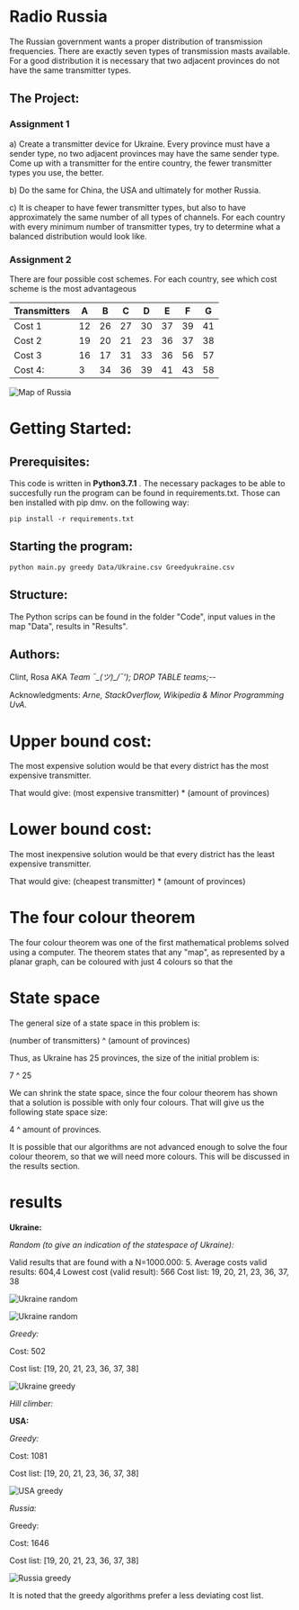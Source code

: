 # Radio Russia
The Russian government wants a proper distribution of transmission frequencies. There are exactly seven types of transmission masts available. For a good distribution it is necessary that two adjacent provinces do not have the same transmitter types.

## The Project:
### Assignment 1
a) Create a transmitter device for Ukraine. Every province must have a sender type, no two adjacent provinces may have the same sender type. Come up with a transmitter for the entire country, the fewer transmitter types you use, the better.

b) Do the same for China, the USA and ultimately for mother Russia.

c) It is cheaper to have fewer transmitter types, but also to have approximately the same number of all types of channels. For each country with every minimum number of transmitter types, try to determine what a balanced distribution would look like.

### Assignment 2
There are four possible cost schemes. For each country, see which cost scheme is the most advantageous

Transmitters | A | B | C | D | E | F | G
-------------|---|---|---|---|---|---|---
Cost 1 | 12 | 26 | 27 | 30 | 37 | 39 | 41
Cost 2 | 19 | 20 | 21 | 23 | 36 | 37 | 38
Cost 3 | 16 | 17 | 31 | 33 | 36 | 56 | 57
Cost 4: | 3  | 34 | 36 | 39 | 41 | 43 | 58

![Map of Russia](https://upload.wikimedia.org/wikipedia/commons/thumb/6/66/Bla_bla_Russia.svg/1280px-Bla_bla_Russia.svg.png)

# Getting Started:
## Prerequisites:
This code is written in **Python3.7.1** . The necessary packages to be able to succesfully run the program can be found in requirements.txt. Those can ben installed with pip dmv. on the following way:

`pip install -r requirements.txt `

## Starting the program:
    python main.py greedy Data/Ukraine.csv Greedyukraine.csv

## Structure:
The Python scrips can be found in the folder "Code", input values in the map "Data", results in "Results".

## Authors:
Clint, Rosa
AKA *Team ¯\_(ツ)_/¯'); DROP TABLE teams;--*

Acknowledgments:
*Arne,
StackOverflow,
Wikipedia &
Minor Programming UvA.*

# Upper bound cost:
The most expensive solution would be that every district has the most expensive transmitter.

That would give: (most expensive transmitter) * (amount of provinces)

# Lower bound cost:
The most inexpensive solution would be that every district has the least expensive transmitter.

That would give: (cheapest transmitter) * (amount of provinces)

# The four colour theorem

The four colour theorem was one of the first mathematical problems solved using a computer. The theorem states that any "map",
as represented by a planar graph, can be coloured with just 4 colours so that the
# State space
The general size of a state space in this problem is:

(number of transmitters) ^ (amount of provinces)

Thus, as Ukraine has 25 provinces, the size of the initial problem is:

7 ^ 25

We can shrink the state space, since the four colour theorem has shown that a solution is possible with only four colours. That will give us the following state space size:

4 ^ amount of provinces.

It is possible that our algorithms are not advanced enough to solve the four colour theorem, so that we will need more colours. This will be discussed in the results section.

# results

**Ukraine:**

*Random (to give an indication of the statespace of Ukraine):*

Valid results that are found with a N=1000.000: 5.
Average costs valid results: 604,4
Lowest cost (valid result): 566
Cost list: 19, 20, 21, 23, 36, 37, 38

![Ukraine random](/Results/histogram_random_cost.png)

![Ukraine random](/Results/histogram_random_wrong_nodes.png)

*Greedy:*

Cost: 502

Cost list: [19, 20, 21, 23, 36, 37, 38]

![Ukraine greedy](/Results/Ukraine_greedy.jpg)

*Hill climber:*



**USA:**

*Greedy:*

Cost: 1081

Cost list: [19, 20, 21, 23, 36, 37, 38]

![USA greedy](/Results/USA_greedy.jpg)


*Russia:*

Greedy:

Cost: 1646

Cost list: [19, 20, 21, 23, 36, 37, 38]

![Russia greedy](/Results/russia_greedy.jpg)

It is noted that the greedy algorithms prefer a less deviating cost list.
